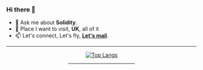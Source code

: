 ### Hi there 👋
- 💬 Ask me about **Solidity**.
- 🌱 Place I want to visit, **UK**, all of it
- 📫 Let's connect, Let's fly, **[Let's mail](daphicx@gmail.com)**.

<div align=center>
  
  <hr>
  
  [![Top Langs](https://github-readme-stats.vercel.app/api/top-langs/?username=MsHinata&theme=omni&am&layout=compact&langs_count=10)](https://github.com/MsHinata/github-readme-stats)  
  
<hr width="35%">    
  
  </div>


<!--
